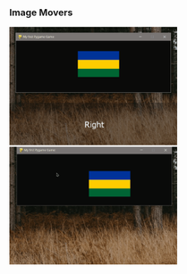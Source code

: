 ### Image Movers <br />
<img src="/PyGame/Move_Image/pygame1.gif" width="300"> <img src="/PyGame/Move_Image/pygame2.gif" width="300">
